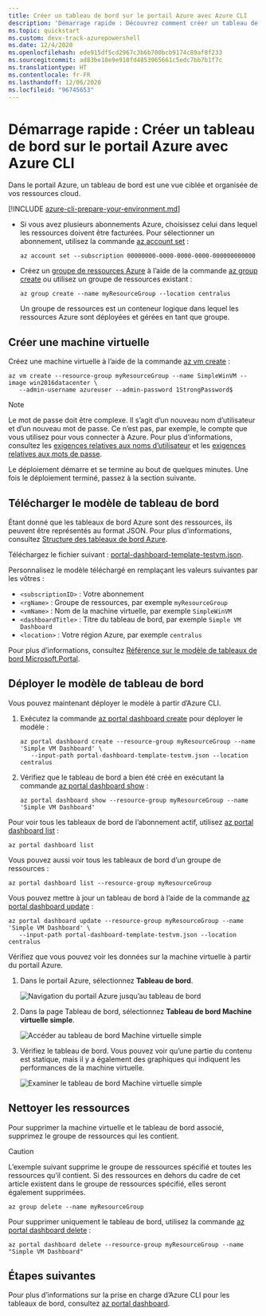 ```yaml
---
title: Créer un tableau de bord sur le portail Azure avec Azure CLI
description: 'Démarrage rapide : Découvrez comment créer un tableau de bord dans le portail Azure en utilisant Azure CLI. Un tableau de bord est une vue ciblée et organisée de vos ressources cloud.'
ms.topic: quickstart
ms.custom: devx-track-azurepowershell
ms.date: 12/4/2020
ms.openlocfilehash: ede915df5cd2967c3b6b700bcb9174c89af8f233
ms.sourcegitcommit: ad83be10e9e910fd4853965661c5edc7bb7b1f7c
ms.translationtype: HT
ms.contentlocale: fr-FR
ms.lasthandoff: 12/06/2020
ms.locfileid: "96745653"
---
```

# <a name="quickstart-create-an-azure-portal-dashboard-with-azure-cli"></a>Démarrage rapide : Créer un tableau de bord sur le portail Azure avec Azure CLI

Dans le portail Azure, un tableau de bord est une vue ciblée et organisée de vos ressources cloud.

[!INCLUDE [azure-cli-prepare-your-environment.md](../../includes/azure-cli-prepare-your-environment.md)]

- Si vous avez plusieurs abonnements Azure, choisissez celui dans lequel les ressources doivent être facturées.
Pour sélectionner un abonnement, utilisez la commande [az account set](/cli/azure/account#az_account_set) :

  ```azurecli
  az account set --subscription 00000000-0000-0000-0000-000000000000
  ```

- Créez un [groupe de ressources Azure](../azure-resource-manager/management/overview.md) à l’aide de la commande [az group create](/cli/azure/group#az_group_create) ou utilisez un groupe de ressources existant :

  ```azurecli
  az group create --name myResourceGroup --location centralus
  ```

   Un groupe de ressources est un conteneur logique dans lequel les ressources Azure sont déployées et gérées en tant que groupe.

## <a name="create-a-virtual-machine"></a>Créer une machine virtuelle

Créez une machine virtuelle à l’aide de la commande [az vm create](/cli/azure/vm#az_vm_create) :

```azurecli
az vm create --resource-group myResourceGroup --name SimpleWinVM --image win2016datacenter \
   --admin-username azureuser --admin-password 1StrongPassword$
```

> [!Note]
> Le mot de passe doit être complexe.
> Il s’agit d’un nouveau nom d’utilisateur et d’un nouveau mot de passe.
> Ce n’est pas, par exemple, le compte que vous utilisez pour vous connecter à Azure.
> Pour plus d’informations, consultez les [exigences relatives aux noms d’utilisateur](../virtual-machines/windows/faq.md#what-are-the-username-requirements-when-creating-a-vm) et les [exigences relatives aux mots de passe](../virtual-machines/windows/faq.md#what-are-the-password-requirements-when-creating-a-vm).

Le déploiement démarre et se termine au bout de quelques minutes.
Une fois le déploiement terminé, passez à la section suivante.

## <a name="download-the-dashboard-template"></a>Télécharger le modèle de tableau de bord

Étant donné que les tableaux de bord Azure sont des ressources, ils peuvent être représentés au format JSON.
Pour plus d’informations, consultez [Structure des tableaux de bord Azure](./azure-portal-dashboards-structure.md).

Téléchargez le fichier suivant : [portal-dashboard-template-testvm.json](https://raw.githubusercontent.com/Azure/azure-docs-powershell-samples/master/azure-portal/portal-dashboard-template-testvm.json).

Personnalisez le modèle téléchargé en remplaçant les valeurs suivantes par les vôtres :

* `<subscriptionID>` : Votre abonnement
* `<rgName>` : Groupe de ressources, par exemple `myResourceGroup`
* `<vmName>` : Nom de la machine virtuelle, par exemple `SimpleWinVM`
* `<dashboardTitle>` : Titre du tableau de bord, par exemple `Simple VM Dashboard`
* `<location>` : Votre région Azure, par exemple `centralus`

Pour plus d’informations, consultez [Référence sur le modèle de tableaux de bord Microsoft.Portal](/azure/templates/microsoft.portal/dashboards).

## <a name="deploy-the-dashboard-template"></a>Déployer le modèle de tableau de bord

Vous pouvez maintenant déployer le modèle à partir d’Azure CLI.

1. Exécutez la commande [az portal dashboard create](/cli/azure/ext/portal/portal/dashboard#ext_portal_az_portal_dashboard_create) pour déployer le modèle :

   ```azurecli
   az portal dashboard create --resource-group myResourceGroup --name 'Simple VM Dashboard' \
      --input-path portal-dashboard-template-testvm.json --location centralus
   ```

1. Vérifiez que le tableau de bord a bien été créé en exécutant la commande [az portal dashboard show](/cli/azure/ext/portal/portal/dashboard#ext_portal_az_portal_dashboard_show) :

   ```azurecli
   az portal dashboard show --resource-group myResourceGroup --name 'Simple VM Dashboard'
   ```

Pour voir tous les tableaux de bord de l’abonnement actif, utilisez [az portal dashboard list](/cli/azure/ext/portal/portal/dashboard#ext_portal_az_portal_dashboard_list) :

```azurecli
az portal dashboard list
```

Vous pouvez aussi voir tous les tableaux de bord d’un groupe de ressources :

```azurecli
az portal dashboard list --resource-group myResourceGroup
```

Vous pouvez mettre à jour un tableau de bord à l’aide de la commande [az portal dashboard update](/cli/azure/ext/portal/portal/dashboard#ext_portal_az_portal_dashboard_update) :

```azurecli
az portal dashboard update --resource-group myResourceGroup --name 'Simple VM Dashboard' \
   --input-path portal-dashboard-template-testvm.json --location centralus
```

Vérifiez que vous pouvez voir les données sur la machine virtuelle à partir du portail Azure.

1. Dans le portail Azure, sélectionnez **Tableau de bord**.

   ![Navigation du portail Azure jusqu’au tableau de bord](media/quickstart-portal-dashboard-powershell/navigate-to-dashboards.png)

1. Dans la page Tableau de bord, sélectionnez **Tableau de bord Machine virtuelle simple**.

   ![Accéder au tableau de bord Machine virtuelle simple](media/quickstart-portal-dashboard-powershell/select-simple-vm-dashboard.png)

1. Vérifiez le tableau de bord. Vous pouvez voir qu’une partie du contenu est statique, mais il y a également des graphiques qui indiquent les performances de la machine virtuelle.

   ![Examiner le tableau de bord Machine virtuelle simple](media/quickstart-portal-dashboard-powershell/review-simple-vm-dashboard.png)

## <a name="clean-up-resources"></a>Nettoyer les ressources

Pour supprimer la machine virtuelle et le tableau de bord associé, supprimez le groupe de ressources qui les contient.

> [!CAUTION]
> L’exemple suivant supprime le groupe de ressources spécifié et toutes les ressources qu’il contient.
> Si des ressources en dehors du cadre de cet article existent dans le groupe de ressources spécifié, elles seront également supprimées.

```azurecli
az group delete --name myResourceGroup
```

Pour supprimer uniquement le tableau de bord, utilisez la commande [az portal dashboard delete](/cli/azure/ext/portal/portal/dashboard#ext_portal_az_portal_dashboard_delete) :

```azurecli
az portal dashboard delete --resource-group myResourceGroup --name "Simple VM Dashboard"
```

## <a name="next-steps"></a>Étapes suivantes

Pour plus d’informations sur la prise en charge d’Azure CLI pour les tableaux de bord, consultez [az portal dashboard](/cli/azure/ext/portal/portal/dashboard).
